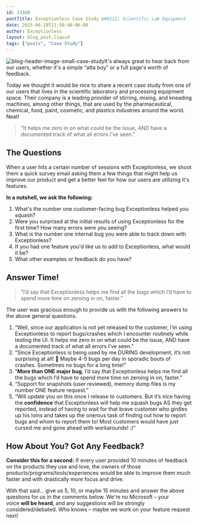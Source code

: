 ```yaml
---
id: 13380
postTitle: Exceptionless Case Study &#8211; Scientific Lab Equipment
date: 2015-06-29T21:50:40-06:00
author: Exceptionless
layout: blog_post.liquid
tags: ["posts", "Case Study"]
---
```

<img loading="lazy" class="alignright size-full wp-image-13383" src="/assets/blog-header-image-small-case-study.png" alt="blog-header-image-small-case-study" width="260" height="260" data-id="13383" srcset="/assets/blog-header-image-small-case-study.png 260w, /assets/blog-header-image-small-case-study-150x150.png 150w" sizes="(max-width: 260px) 100vw, 260px" />It's always great to hear back from our users, whether it's a simple &#8220;atta boy&#8221; or a full page's worth of feedback.

Today we thought it would be nice to share a recent case study from one of our users that lives in the scientific laboratory and processing equipment space. Their company is a leading provider of stirring, mixing, and kneading machines, among other things, that are used by the pharmaceutical, chemical, food, paint, cosmetic, and plastics industries around the world. Neat!

> &#8220;It helps me zero in on what could be the issue, AND have a documented track of what all errors I’ve seen.&#8221;

<!--more-->

## The Questions

When a user hits a certain number of sessions with Exceptionless, we shoot them a quick survey email asking them a few things that might help us improve our product and get a better feel for how our users are utilizing it's features.

**In a nutshell, we ask the following:**

  1. What's the number one customer-facing bug Exceptionless helped you squash?
  2. Were you surprised at the initial results of using Exceptionless for the first time? How many errors were you seeing?
  3. What is the number one internal bug you were able to track down with Exceptionless?
  4. If you had one feature you'd like us to add to Exceptionless, what would it be?
  5. What other examples or feedback do you have?

## Answer Time!

> &#8220;I’d say that Exceptionless helps me find all the bugs which I’d have to spend more time on zeroing in on, faster.&#8221;

The user was gracious enough to provide us with the following answers to the above general questions.

  1. &#8220;Well, since our application is not yet released to the customer, I’m using Exceptionless to report bugs/crashes which I encounter routinely while testing the UI. It helps me zero in on what could be the issue, AND have a documented track of what all errors I’ve seen.&#8221;
  2. &#8220;Since Exceptionless is being used by me DURING development, it’s not surprising at all! 🙂 Maybe 4-5 bugs per day in sporadic bouts of crashes. Sometimes no bugs for a long time!&#8221;
  3. &#8220;**More than ONE major bug**, I’d say that Exceptionless helps me find all the bugs which I’d have to spend more time on zeroing in on, faster.&#8221;
  4. &#8220;Support for snapshots (user reviewed), memory dump files is my number ONE feature request.&#8221;
  5. &#8220;Will update you on this once I release to customers. But it’s nice having the **confidence** that Exceptionless will help me squash bugs AS they get reported, instead of having to wait for that brave customer who girdles up his loins and takes up the onerous task of finding out how to report bugs and whom to report them to! Most customers would have just cursed me and gone ahead with workarounds! :)&#8221;

## How About You? Got Any Feedback?

**Consider this for a second:** If every user provided 10 minutes of feedback on the products they use and love, the owners of those products/programs/tools/experiences would be able to improve them much faster and with drastically more focus and drive.

With that said&#8230; give us 5, 10, or maybe 15 minutes and answer the above questions for us in the comments below. We're no Microsoft &#8211; your voice **will be heard**, and any suggestions will be strongly considered/debated. Who knows &#8211; maybe we work on your feature request next!
